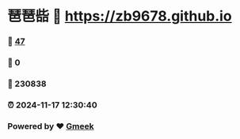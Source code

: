 # 琶琶啙 :link: https://zb9678.github.io 
### :page_facing_up: [47](https://zb9678.github.io/tag.html) 
### :speech_balloon: 0 
### :hibiscus: 230838 
### :alarm_clock: 2024-11-17 12:30:40 
### Powered by :heart: [Gmeek](https://github.com/Meekdai/Gmeek)
